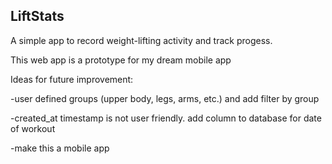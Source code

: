 
LiftStats 
-------

A simple app to record weight-lifting activity and track progess.

This web app is a prototype for my dream mobile app




Ideas for future improvement:

-user defined groups (upper body, legs, arms, etc.) and add filter by group 

-created_at timestamp is not user friendly. add column to database for date of workout 

-make this a mobile app 
